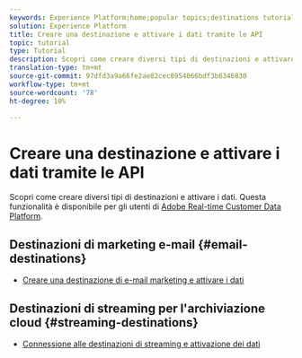 ```yaml
---
keywords: Experience Platform;home;popular topics;destinations tutorial
solution: Experience Platform
title: Creare una destinazione e attivare i dati tramite le API
topic: tutorial
type: Tutorial
description: Scopri come creare diversi tipi di destinazioni e attivare i dati.
translation-type: tm+mt
source-git-commit: 97dfd3a9a66fe2ae82cec8954066bdf3b6346830
workflow-type: tm+mt
source-wordcount: '78'
ht-degree: 10%

---
```



# Creare una destinazione e attivare i dati tramite le API

Scopri come creare diversi tipi di destinazioni e attivare i dati. Questa funzionalità è disponibile per gli utenti di [Adobe  Real-time Customer Data Platform](https://docs.adobe.com/content/help/it-IT/experience-platform/rtcdp/overview.html).

## Destinazioni di marketing e-mail {#email-destinations}

* [Creare una destinazione di e-mail marketing e attivare i dati](/help/rtcdp/destinations/email-marketing-api.md)

## Destinazioni di streaming per l&#39;archiviazione cloud {#streaming-destinations}

* [Connessione alle destinazioni di streaming e attivazione dei dati](/help/rtcdp/destinations/streaming-destinations-api-tutorial.md)